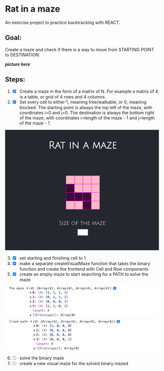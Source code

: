 # Rat in a maze

An exercise project to practice backtracking with REACT.

## Goal:

Create a maze and check if there is a way to move from STARTING POINT to DESTINATION.

***picture here***

## Steps:

1. - [x] Create a maze in the form of a matrix of N. For example a matrix of 4 is a table, or grid of 4 rows and 4 columns.

2. - [x] Set every cell to either 1, meaning free/walkable, or 0, meaning blocked. The starting point is always the top left of the maze, with coordinates i=0 and j=0. The destination is always the bottom right of the maze, with coordinates i=length of the maze - 1 and j=length of the maze - 1

![screenshot](screenshot.png?raw=true "Screenshot of the single page application")

3. - [x] set starting and finishing cell to 1
4. - [x] make a separate createVisualMaze function that takes the binary function and create the frontend with Cell and Row components

5. - [x] create an empty maze to start searching for a PATH to solve the maze

![screenshot](screenshot2.png?raw=true "Screenshot of the single page application")

6. - [ ] solve the binary maze
7. - [ ] create a new visual maze for the solved binary mazed